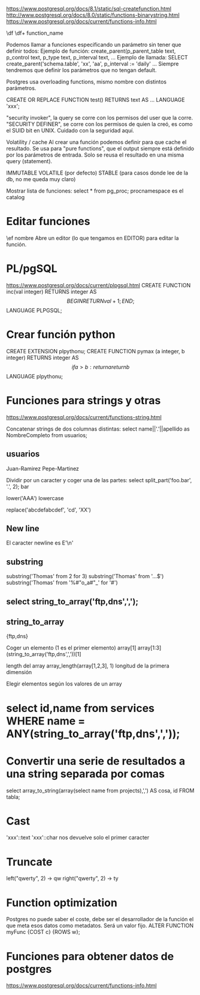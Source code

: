 https://www.postgresql.org/docs/8.1/static/sql-createfunction.html
http://www.postgresql.org/docs/8.0/static/functions-binarystring.html
https://www.postgresql.org/docs/current/functions-info.html

\df
\df+ function_name

Podemos llamar a funciones especificando un parámetro sin tener que definir todos:
Ejemplo de función: create_parent(p_parent_table text, p_control text, p_type text, p_interval text, ...
Ejemplo de llamada: SELECT create_parent('schema.table', 'xx', 'aa', p_interval := 'daily' ...
Siempre tendremos que definir los parámetros que no tengan default.

Postgres usa overloading functions, mismo nombre con distintos parámetros.

CREATE OR REPLACE FUNCTION test() RETURNS text AS
...
LANGUAGE 'xxx';


"security invoker", la query se corre con los permisos del user que la corre.
"SECURITY DEFINER", se corre con los permisos de quien la creó, es como el SUID bit en UNIX.
Cuidado con la seguridad aquí.

Volatility / cache
Al crear una función podemos definir para que cache el resultado.
Se usa para "pure functions", que el output siempre está definido por los parámetros de entrada.
Solo se reusa el resultado en una misma query (statement).

IMMUTABLE
VOLATILE (por defecto)
STABLE (para casos donde lee de la db, no me queda muy claro)


Mostrar lista de funciones:
select * from pg_proc;
  procnamespace es el catalog


# Editar funciones
\ef nombre
Abre un editor (lo que tengamos en EDITOR) para editar la función.


# PL/pgSQL
https://www.postgresql.org/docs/current/plpgsql.html
CREATE FUNCTION inc(val integer) RETURNS integer AS $$
BEGIN
RETURN val + 1;
END; $$
LANGUAGE PLPGSQL;


# Crear función python
CREATE EXTENSION plpythonu;
CREATE FUNCTION pymax (a integer, b integer)
  RETURNS integer
AS $$
  if a > b:
    return a
  return b
$$ LANGUAGE plpythonu;




# Funciones para strings y otras
https://www.postgresql.org/docs/current/functions-string.html

Concatenar strings de dos columnas distintas:
select name||'.'||apellido as NombreCompleto from usuarios;

usuarios
--------
Juan-Ramirez
Pepe-Martinez


Dividir por un caracter y coger una de las partes:
select split_part('foo.bar', '.', 2);
bar

lower('AAA')
lowercase

replace('abcdefabcdef', 'cd', 'XX')


## New line
El caracter newline es E'\n'


## substring
substring('Thomas' from 2 for 3)
substring('Thomas' from '...$')
substring('Thomas' from '%#"o_a#"_' for '#')


## select string_to_array('ftp,dns',',');
 string_to_array
 -----------------
  {ftp,dns}

Coger un elemento (1 es el primer elemento)
array[1]
array[1:3]
(string_to_array('ftp,dns',','))[1]

length del array
array_length(array[1,2,3], 1)
  longitud de la primera dimensión

Elegir elementos según los valores de un array
# select id,name from services WHERE name = ANY(string_to_array('ftp,dns',','));


# Convertir una serie de resultados a una string separada por comas
select array_to_string(array(select name from projects),',') AS cosa, id FROM tabla;



# Cast
'xxx'::text
'xxx'::char
  nos devuelve solo el primer caracter



# Truncate
left("qwerty", 2) -> qw
right("qwerty", 2) -> ty



# Function optimization
Postgres no puede saber el coste, debe ser el desarrollador de la función el que meta esos datos como metadatos.
Será un valor fijo.
ALTER FUNCTION myFunc {COST c} {ROWS w};




# Funciones para obtener datos de postgres
https://www.postgresql.org/docs/current/functions-info.html
